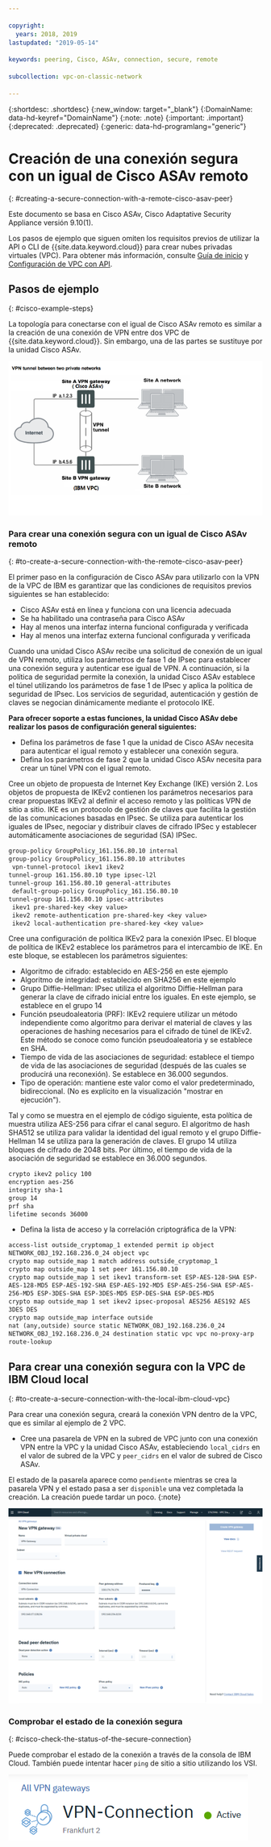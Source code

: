 ```yaml
---

copyright:
  years: 2018, 2019
lastupdated: "2019-05-14"

keywords: peering, Cisco, ASAv, connection, secure, remote

subcollection: vpc-on-classic-network

---
```


{:shortdesc: .shortdesc} 
{:new_window: target="_blank"} 
{:DomainName: data-hd-keyref="DomainName"} 
{:note: .note} 
{:important: .important} 
{:deprecated: .deprecated} 
{:generic: data-hd-programlang="generic"}

# Creación de una conexión segura con un igual de Cisco ASAv remoto
{: #creating-a-secure-connection-with-a-remote-cisco-asav-peer}

Este documento se basa en Cisco ASAv, Cisco Adaptative Security Appliance versión 9.10(1).

Los pasos de ejemplo que siguen omiten los requisitos previos de utilizar la API o CLI de {{site.data.keyword.cloud}} para crear nubes privadas virtuales (VPC). Para obtener más información, consulte [Guía de inicio](/docs/vpc-on-classic?topic=vpc-on-classic-getting-started) y [Configuración de VPC con API](/docs/vpc-on-classic?topic=vpc-on-classic-creating-a-vpc-using-the-rest-apis).

## Pasos de ejemplo
{: #cisco-example-steps}

La topología para conectarse con el igual de Cisco ASAv remoto es similar a la creación de una conexión de VPN entre dos VPC de {{site.data.keyword.cloud}}. Sin embargo, una de las partes se sustituye por la unidad Cisco ASAv.

![especificar descripción de imagen aquí](./images/vpc-vpn-asav-figure.png)

### Para crear una conexión segura con un igual de Cisco ASAv remoto
{: #to-create-a-secure-connection-with-the-remote-cisco-asav-peer}

El primer paso en la configuración de Cisco ASAv para utilizarlo con la VPN de la VPC de IBM es garantizar que las condiciones de requisitos previos siguientes se han establecido:

* Cisco ASAv está en línea y funciona con una licencia adecuada
* Se ha habilitado una contraseña para Cisco ASAv
* Hay al menos una interfaz interna funcional configurada y verificada
* Hay al menos una interfaz externa funcional configurada y verificada

Cuando una unidad Cisco ASAv recibe una solicitud de conexión de un igual de VPN remoto, utiliza los parámetros de fase 1 de IPsec para establecer una conexión segura y autenticar ese igual de VPN. A continuación, si la política de seguridad permite la conexión, la unidad Cisco ASAv establece el túnel utilizando los parámetros de fase 1 de IPsec y aplica la política de seguridad de IPsec. Los servicios de seguridad, autenticación y gestión de claves se negocian dinámicamente mediante el protocolo IKE.

**Para ofrecer soporte a estas funciones, la unidad Cisco ASAv debe realizar los pasos de configuración general siguientes:**

* Defina los parámetros de fase 1 que la unidad de Cisco ASAv necesita para autenticar el igual remoto y establecer una conexión segura.
* Defina los parámetros de fase 2 que la unidad Cisco ASAv necesita para crear un túnel VPN con el igual remoto.

Cree un objeto de propuesta de Internet Key Exchange (IKE) versión 2. Los objetos de propuesta de IKEv2 contienen los parámetros necesarios para crear propuestas IKEv2 al definir el acceso remoto y las políticas VPN de sitio a sitio. IKE es un protocolo de gestión de claves que facilita la gestión de las comunicaciones basadas en IPsec. Se utiliza para autenticar los iguales de IPsec, negociar y distribuir claves de cifrado IPSec y establecer automáticamente asociaciones de seguridad (SA) IPSec. 

```
group-policy GroupPolicy_161.156.80.10 internal
group-policy GroupPolicy_161.156.80.10 attributes
 vpn-tunnel-protocol ikev1 ikev2 
tunnel-group 161.156.80.10 type ipsec-l2l
tunnel-group 161.156.80.10 general-attributes
 default-group-policy GroupPolicy_161.156.80.10
tunnel-group 161.156.80.10 ipsec-attributes
 ikev1 pre-shared-key <key value>
 ikev2 remote-authentication pre-shared-key <key value>
 ikev2 local-authentication pre-shared-key <key value>
```

Cree una configuración de política IKEv2 para la conexión IPsec. El bloque de política de IKEv2 establece los parámetros para el intercambio de IKE. En este bloque, se establecen los parámetros siguientes:
* Algoritmo de cifrado: establecido en AES-256 en este ejemplo
* Algoritmo de integridad: establecido en SHA256 en este ejemplo
* Grupo Diffie-Hellman: IPsec utiliza el algoritmo Diffie-Hellman para generar la clave de cifrado inicial entre los iguales. En este ejemplo, se establece en el grupo 14
* Función pseudoaleatoria (PRF): IKEv2 requiere utilizar un método independiente como algoritmo para derivar el material de claves y las operaciones de hashing necesarios para el cifrado de túnel de IKEv2. Este método se conoce como función pseudoaleatoria y se establece en SHA.
* Tiempo de vida de las asociaciones de seguridad: establece el tiempo de vida de las asociaciones de seguridad (después de las cuales se producirá una reconexión). Se establece en 36.000 segundos.
* Tipo de operación: mantiene este valor como el valor predeterminado, bidireccional. (No es explícito en la visualización "mostrar en ejecución").

Tal y como se muestra en el ejemplo de código siguiente, esta política de muestra utiliza AES-256 para cifrar el canal seguro. El algoritmo de hash SHA512 se utiliza para validar la identidad del igual remoto y el grupo Diffie-Hellman 14 se utiliza para la generación de claves. El grupo 14 utiliza bloques de cifrado de 2048 bits. Por último, el tiempo de vida de la asociación de seguridad se establece en 36.000 segundos.

```
crypto ikev2 policy 100
encryption aes-256
integrity sha-1
group 14
prf sha
lifetime seconds 36000
```

* Defina la lista de acceso y la correlación criptográfica de la VPN:

```
access-list outside_cryptomap_1 extended permit ip object NETWORK_OBJ_192.168.236.0_24 object vpc 
crypto map outside_map 1 match address outside_cryptomap_1
crypto map outside_map 1 set peer 161.156.80.10 
crypto map outside_map 1 set ikev1 transform-set ESP-AES-128-SHA ESP-AES-128-MD5 ESP-AES-192-SHA ESP-AES-192-MD5 ESP-AES-256-SHA ESP-AES-256-MD5 ESP-3DES-SHA ESP-3DES-MD5 ESP-DES-SHA ESP-DES-MD5
crypto map outside_map 1 set ikev2 ipsec-proposal AES256 AES192 AES 3DES DES
crypto map outside_map interface outside
nat (any,outside) source static NETWORK_OBJ_192.168.236.0_24 NETWORK_OBJ_192.168.236.0_24 destination static vpc vpc no-proxy-arp route-lookup
```

## Para crear una conexión segura con la VPC de IBM Cloud local
{: #to-create-a-secure-connection-with-the-local-ibm-cloud-vpc}

Para crear una conexión segura, creará la conexión VPN dentro de la VPC, que es similar al ejemplo de 2 VPC.

* Cree una pasarela de VPN en la subred de VPC junto con una conexión VPN entre la VPC y la unidad Cisco ASAv, estableciendo `local_cidrs` en el valor de subred de la VPC y `peer_cidrs` en el valor de subred de Cisco ASAv.

El estado de la pasarela aparece como `pendiente` mientras se crea la pasarela VPN y el estado pasa a ser `disponible` una vez completada la creación. La creación puede tardar un poco. 
{:note}


![especificar descripción de imagen aquí](./images/vpc-vpn-asav-connection.png)

### Comprobar el estado de la conexión segura
{: #cisco-check-the-status-of-the-secure-connection}

Puede comprobar el estado de la conexión a través de la consola de IBM Cloud. También puede intentar hacer `ping` de sitio a sitio utilizando los VSI.

![especificar descripción de imagen aquí](./images/vpc-vpn-asav-status.png)
